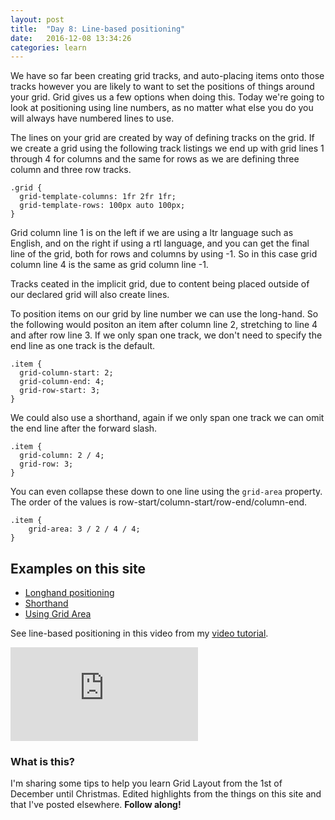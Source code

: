 ```yaml
---
layout: post
title:  "Day 8: Line-based positioning"
date:   2016-12-08 13:34:26
categories: learn
---
```


We have so far been creating grid tracks, and auto-placing items onto those tracks however you are likely to want to set the positions of things around your grid. Grid gives us a few options when doing this. Today we're going to look at positioning using line numbers, as no matter what else you do you will always have numbered lines to use.

The lines on your grid are created by way of defining tracks on the grid. If we create a grid using the following track listings we end up with grid lines 1 through 4 for columns and the same for rows as we are defining three column and three row tracks.

~~~
.grid {
  grid-template-columns: 1fr 2fr 1fr;
  grid-template-rows: 100px auto 100px;
}
~~~

Grid column line 1 is on the left if we are using a ltr language such as English, and on the right if using a rtl language, and you can get the final line of the grid, both for rows and columns by using -1. So in this case grid column line 4 is the same as grid column line -1.

Tracks ceated in the implicit grid, due to content being placed outside of our declared grid will also create lines.

To position items on our grid by line number we can use the long-hand. So the following would positon an item after column line 2, stretching to line 4 and after row line 3. If we only span one track, we don't need to specify the end line as one track is the default.

~~~
.item {
  grid-column-start: 2;
  grid-column-end: 4;
  grid-row-start: 3;
} 
~~~

We could also use a shorthand, again if we only span one track we can omit the end line after the forward slash.

~~~
.item {
  grid-column: 2 / 4;
  grid-row: 3;
} 
~~~

You can even collapse these down to one line using the `grid-area` property. The order of the values is row-start/column-start/row-end/column-end.

~~~
.item {
    grid-area: 3 / 2 / 4 / 4;
}
~~~

## Examples on this site

- [Longhand positioning](/examples/example2/)
- [Shorthand](/examples/example3/)
- [Using Grid Area](/examples/example4/)

See line-based positioning in this video from my [video tutorial](/video).

<div class="embed-container">
<iframe src="https://www.youtube.com/embed/t8GRS-Z3YVI?rel=0&amp;showinfo=0" frameborder="0" allowfullscreen></iframe>
</div>



### What is this?

I'm sharing some tips to help you learn Grid Layout from the 1st of December until Christmas. Edited highlights from the things on this site and that I've posted elsewhere. **Follow along!**
